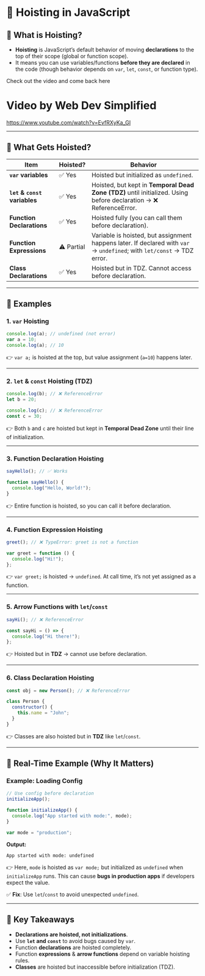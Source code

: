 # 📌 Hoisting in JavaScript

## 🔹 What is Hoisting?

* **Hoisting** is JavaScript’s default behavior of moving **declarations** to the top of their scope (global or function scope).
* It means you can use variables/functions **before they are declared** in the code (though behavior depends on `var`, `let`, `const`, or function type).

Check out the video and come back here

# Video by Web Dev Simplified
https://www.youtube.com/watch?v=EvfRXyKa_GI

---

## 🔹 What Gets Hoisted?

| Item                          | Hoisted?   | Behavior                                                                                                               |
| ----------------------------- | ---------- | ---------------------------------------------------------------------------------------------------------------------- |
| **`var` variables**           | ✅ Yes      | Hoisted but initialized as `undefined`.                                                                                |
| **`let` & `const` variables** | ✅ Yes      | Hoisted, but kept in **Temporal Dead Zone (TDZ)** until initialized. Using before declaration → ❌ ReferenceError.      |
| **Function Declarations**     | ✅ Yes      | Hoisted fully (you can call them before declaration).                                                                  |
| **Function Expressions**      | ⚠️ Partial | Variable is hoisted, but assignment happens later. If declared with `var` → `undefined`; with `let/const` → TDZ error. |
| **Class Declarations**        | ✅ Yes      | Hoisted but in TDZ. Cannot access before declaration.                                                                  |

---

## 🔹 Examples

### 1. `var` Hoisting

```js
console.log(a); // undefined (not error)
var a = 10;
console.log(a); // 10
```

👉 `var a;` is hoisted at the top, but value assignment (`a=10`) happens later.

---

### 2. `let` & `const` Hoisting (TDZ)

```js
console.log(b); // ❌ ReferenceError
let b = 20;

console.log(c); // ❌ ReferenceError
const c = 30;
```

👉 Both `b` and `c` are hoisted but kept in **Temporal Dead Zone** until their line of initialization.

---

### 3. Function Declaration Hoisting

```js
sayHello(); // ✅ Works

function sayHello() {
  console.log("Hello, World!");
}
```

👉 Entire function is hoisted, so you can call it before declaration.

---

### 4. Function Expression Hoisting

```js
greet(); // ❌ TypeError: greet is not a function

var greet = function () {
  console.log("Hi!");
};
```

👉 `var greet;` is hoisted → `undefined`. At call time, it’s not yet assigned as a function.

---

### 5. Arrow Functions with `let`/`const`

```js
sayHi(); // ❌ ReferenceError

const sayHi = () => {
  console.log("Hi there!");
};
```

👉 Hoisted but in **TDZ** → cannot use before declaration.

---

### 6. Class Declaration Hoisting

```js
const obj = new Person(); // ❌ ReferenceError

class Person {
  constructor() {
    this.name = "John";
  }
}
```

👉 Classes are also hoisted but in **TDZ** like `let`/`const`.

---

## 🔹 Real-Time Example (Why It Matters)

### Example: Loading Config

```js
// Use config before declaration
initializeApp();

function initializeApp() {
  console.log("App started with mode:", mode);
}

var mode = "production";
```

**Output:**

```
App started with mode: undefined
```

👉 Here, `mode` is hoisted as `var mode;` but initialized as `undefined` when `initializeApp` runs.
This can cause **bugs in production apps** if developers expect the value.

✅ **Fix**: Use `let`/`const` to avoid unexpected `undefined`.

---

## 🔹 Key Takeaways

* **Declarations are hoisted, not initializations**.
* Use **`let` and `const`** to avoid bugs caused by `var`.
* Function **declarations** are hoisted completely.
* Function **expressions** & **arrow functions** depend on variable hoisting rules.
* **Classes** are hoisted but inaccessible before initialization (TDZ).
